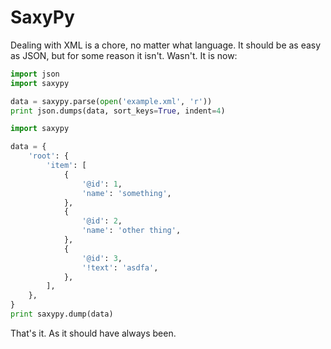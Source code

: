 SaxyPy
======

Dealing with XML is a chore, no matter what language.  It should be as easy
as JSON, but for some reason it isn't.  Wasn't.  It is now:

```python
import json
import saxypy

data = saxypy.parse(open('example.xml', 'r'))
print json.dumps(data, sort_keys=True, indent=4)
```

```python
import saxypy

data = {
    'root': {
        'item': [
            {
                '@id': 1,
                'name': 'something',
            },
            {
                '@id': 2,
                'name': 'other thing',
            },
            {
                '@id': 3,
                '!text': 'asdfa',
            },
        ],
    },
}
print saxypy.dump(data)
```

That's it.  As it should have always been.
